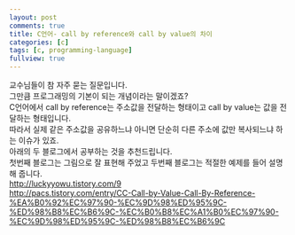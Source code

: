 ```yaml
---
layout: post
comments: true
title: C언어- call by reference와 call by value의 차이
categories: [c]
tags: [c, programming-language]
fullview: true
---
```

교수님들이 참 자주 묻는 질문입니다.  
그만큼 프로그래밍의 기본이 되는 개념이라는 말이겠죠?  
C언어에서 call by reference는 주소값을 전달하는 형태이고 call by value는 값을 전달하는 형태입니다.  
따라서 실제 같은 주소값을 공유하느냐 아니면 단순히 다른 주소에 값만 복사되느냐 하는 이슈가 있죠.  
아래의 두 블로그에서 공부하는 것을 추천드립니다.  
첫번째 블로그는 그림으로 잘 표현해 주었고 두번째 블로그는 적절한 예제를 들어 설명해 줍니다.  
http://luckyyowu.tistory.com/9  
http://pacs.tistory.com/entry/CC-Call-by-Value-Call-By-Reference-%EA%B0%92%EC%97%90-%EC%9D%98%ED%95%9C-%ED%98%B8%EC%B6%9C-%EC%B0%B8%EC%A1%B0%EC%97%90-%EC%9D%98%ED%95%9C-%ED%98%B8%EC%B6%9C
